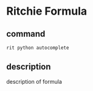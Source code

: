# Ritchie Formula

## command

```bash
rit python autocomplete
```

## description

description of formula
